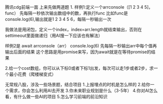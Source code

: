 腾讯cdg前端一面
上来先做两道题
1.
样例1:定义一个arrconsole（[1 2 3 4 5]，func）
先每隔一秒依次输出数组中的数，再执行func
比如func是console.log(6),输出就是1 2 3 4 5 6，每隔一秒输出一次
	
我做法是用闭包，定义一个index，index=arr.length就结束输出，否则在settimeout里面做递归（用AI搜一下应该也有解法）
	
样例2是
await arrconsole（arr）
console.log(6)
先每隔一秒输出arr中每个值再输出后面的结果
这个思路是用promise来写，因为await就是在等待promise的结果
	
2.给一个cost数组，你可以从下标0或者下标1出发，每次可以走1步或者2步，求一个最小花费（爬楼梯变式）
	
无常规八股，涉及一些场景题，结合项目
1.上报埋点的时机是怎么样的
2.给你一个需求，你会怎么利用AI去开发
3.你未来职业规划是什么（3-5年）
4.你对AI怎么看，有什么做一些AI的项目
5.怎么学习前端的前沿知识